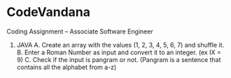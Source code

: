 # CodeVandana
Coding Assignment – Associate Software Engineer
1. JAVA
    A. Create an array with the values (1, 2, 3, 4, 5, 6, 7) and shuffle it. 
    B. Enter a Roman Number as input and convert it to an integer. (ex IX = 9)
    C. Check if the input is pangram or not. (Pangram is a sentence that contains all the alphabet from a-z)
